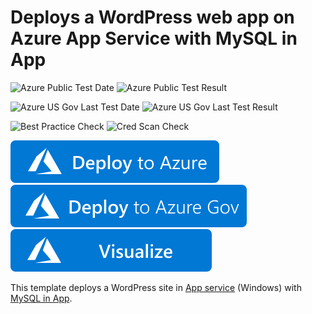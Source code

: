 # Deploys a WordPress web app on Azure App Service with MySQL in App 

![Azure Public Test Date](https://azurequickstartsservice.blob.core.windows.net/badges/wordpress-app-service-mysql-inapp/PublicLastTestDate.svg)
![Azure Public Test Result](https://azurequickstartsservice.blob.core.windows.net/badges/wordpress-app-service-mysql-inapp/PublicDeployment.svg)

![Azure US Gov Last Test Date](https://azurequickstartsservice.blob.core.windows.net/badges/wordpress-app-service-mysql-inapp/FairfaxLastTestDate.svg)
![Azure US Gov Last Test Result](https://azurequickstartsservice.blob.core.windows.net/badges/wordpress-app-service-mysql-inapp/FairfaxDeployment.svg)

![Best Practice Check](https://azurequickstartsservice.blob.core.windows.net/badges/wordpress-app-service-mysql-inapp/BestPracticeResult.svg)
![Cred Scan Check](https://azurequickstartsservice.blob.core.windows.net/badges/wordpress-app-service-mysql-inapp/CredScanResult.svg)

[![Deploy To Azure](https://raw.githubusercontent.com/Azure/azure-quickstart-templates/master/1-CONTRIBUTION-GUIDE/images/deploytoazure.svg?sanitize=true)](https://portal.azure.com/#create/Microsoft.Template/uri/https%3A%2F%2Fraw.githubusercontent.com%2FAzure%2Fazure-quickstart-templates%2Fmaster%2Fwordpress-app-service-mysql-inapp%2Fazuredeploy.json)
[![Deploy To Azure US Gov](https://raw.githubusercontent.com/Azure/azure-quickstart-templates/master/1-CONTRIBUTION-GUIDE/images/deploytoazuregov.svg?sanitize=true)](https://portal.azure.us/#create/Microsoft.Template/uri/https%3A%2F%2Fraw.githubusercontent.com%2FAzure%2Fazure-quickstart-templates%2Fmaster%2Fwordpress-app-service-mysql-inapp%2Fazuredeploy.json)
[![Visualize](https://raw.githubusercontent.com/Azure/azure-quickstart-templates/master/1-CONTRIBUTION-GUIDE/images/visualizebutton.svg?sanitize=true)](http://armviz.io/#/?load=https%3A%2F%2Fraw.githubusercontent.com%2FAzure%2Fazure-quickstart-templates%2Fmaster%2Fwordpress-app-service-mysql-inapp%2Fazuredeploy.json)

This template deploys a WordPress site in [App service](https://docs.microsoft.com/azure/app-service/) (Windows) with [MySQL in App](https://blogs.msdn.microsoft.com/appserviceteam/2017/03/06/announcing-general-availability-for-mysql-in-app/).
